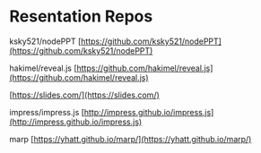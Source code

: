 
# Resentation Repos

ksky521/nodePPT [https://github.com/ksky521/nodePPT](https://github.com/ksky521/nodePPT)

hakimel/reveal.js [https://github.com/hakimel/reveal.js](https://github.com/hakimel/reveal.js)

[https://slides.com/](https://slides.com/)

impress/impress.js [http://impress.github.io/impress.js](http://impress.github.io/impress.js)

marp [https://yhatt.github.io/marp/](https://yhatt.github.io/marp/)